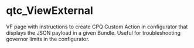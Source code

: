 # qtc_ViewExternal
VF page with instructions to create CPQ Custom Action in configurator that displays the JSON payload in a given Bundle. Useful for troubleshooting governor limits in the configurator. 
